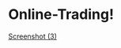 # Online-Trading!
[Screenshot (3)](https://user-images.githubusercontent.com/42692851/152935884-f58c99ed-7551-4690-9279-0aa5a608c2db.png)
